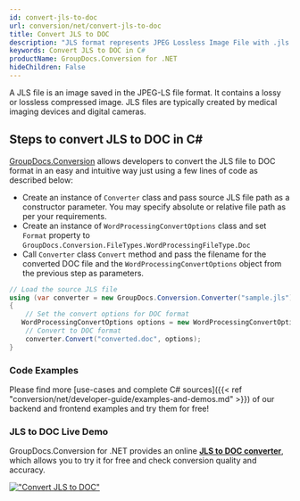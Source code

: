 ```yaml
---
id: convert-jls-to-doc
url: conversion/net/convert-jls-to-doc
title: Convert JLS to DOC
description: "JLS format represents JPEG Lossless Image File with .jls extension. Learn how to convert JLS to DOC file programmatically in C# language using GroupDocs.Conversion for .NET library."
keywords: Convert JLS to DOC in C#
productName: GroupDocs.Conversion for .NET
hideChildren: False
---
```


A JLS file is an image saved in the JPEG-LS file format. It contains a lossy or lossless compressed image. JLS files are typically created by medical imaging devices and digital cameras.

## Steps to convert JLS to DOC in C#

[GroupDocs.Conversion](https://products.groupdocs.com/conversion/net) allows developers to convert the JLS file to DOC format in an easy and intuitive way just using a few lines of code as described below:

* Create an instance of `Converter` class and pass source JLS file path as a constructor parameter. You may specify absolute or relative file path as per your requirements. 
* Create an instance of `WordProcessingConvertOptions` class and set `Format` property to `GroupDocs.Conversion.FileTypes.WordProcessingFileType.Doc`
* Call `Converter` class `Convert` method and pass the filename for the converted DOC file and the `WordProcessingConvertOptions` object from the previous step as parameters.

```csharp
// Load the source JLS file
using (var converter = new GroupDocs.Conversion.Converter("sample.jls"))
{
    // Set the convert options for DOC format
   WordProcessingConvertOptions options = new WordProcessingConvertOptions { Format = GroupDocs.Conversion.FileTypes.WordProcessingFileType.Doc };
    // Convert to DOC format
    converter.Convert("converted.doc", options);
}
```

### Code Examples

Please find more [use-cases and complete C# sources]({{< ref "conversion/net/developer-guide/examples-and-demos.md" >}}) of our backend and frontend examples and try them for free!

### JLS to DOC Live Demo

GroupDocs.Conversion for .NET provides an online [**JLS to DOC converter**](https://products.groupdocs.app/conversion/jls-to-doc), which allows you to try it for free and check conversion quality and accuracy.

[!["Convert JLS to DOC"](conversion/net/images/convert-to-doc/convert-jls-to-doc.png)](https://products.groupdocs.app/conversion/jls-to-doc)
